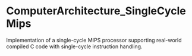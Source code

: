 # ComputerArchitecture_SingleCycleMips
Implementation of a single-cycle MIPS processor supporting real-world compiled C code with single-cycle instruction handling.

